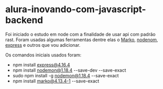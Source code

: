  <h1>alura-inovando-com-javascript-backend</h1>

   Foi iniciado o estudo em node com a finalidade de usar api com padrão rast. Foram usadas algumas ferramentas dentre elas o <a href="https://markojs.com/docs/getting-started/">Marko</a>, <a href="https://nodemon.io/">nodenom</a>,
    <a href="https://www.npmjs.com/package/express">express</a> e outros que vou adicionar.
    <p>
        Os comandos iniciais usados foram:
        <ul>
            <li>npm install express@4.16.4</li>
            <li>npm install nodemon@1.18.4 --save-dev --save-exact</li>
            <li>sudo npm install -g nodemon@1.18.4 --save-exact</li>
            <li>npm install marko@4.13.4-1 --save-exact</li>
        </ul>
    </p>


</body>

</html>
